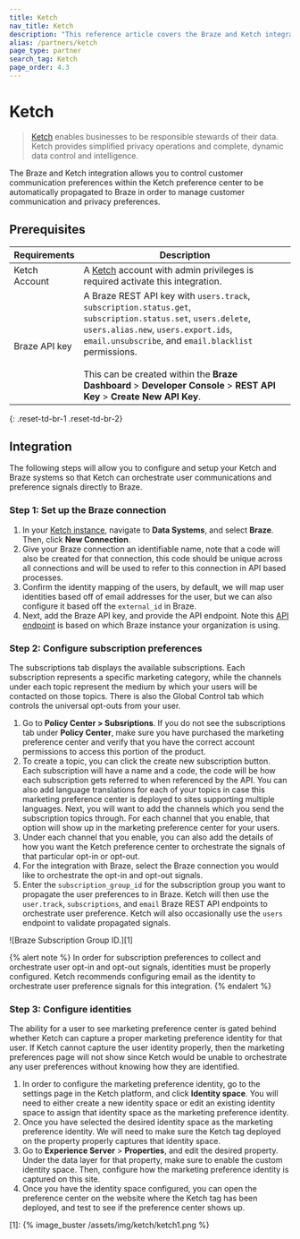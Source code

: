 ```yaml
---
title: Ketch
nav_title: Ketch
description: "This reference article covers the Braze and Ketch integration. Ketch is a enterprise Customer Data platform for marketers, analysts, and technologists. This integration allows brands to sync and map their ActionIQ data directly to Braze."
alias: /partners/ketch
page_type: partner
search_tag: Ketch
page_order: 4.3
---
```


# Ketch

> [Ketch](https://www.ketch.com) enables businesses to be responsible stewards of their data. Ketch provides simplified privacy operations and complete, dynamic data control and intelligence.

The Braze and Ketch integration allows you to control customer communication preferences within the Ketch preference center to be automatically propagated to Braze in order to manage customer communication and privacy preferences. 

## Prerequisites

| Requirements | Description |
|---|---|
| Ketch Account | A [Ketch](https://www.ketch.com) account with admin privileges is required activate this integration. |
| Braze API key | A Braze REST API key with `users.track`, `subscription.status.get`, `subscription.status.set`, `users.delete`, `users.alias.new`, `users.export.ids`, `email.unsubscribe`, and `email.blacklist` permissions. <br><br> This can be created within the **Braze Dashboard** > **Developer Console** > **REST API Key** > **Create New API Key**. |
{: .reset-td-br-1 .reset-td-br-2}

## Integration

The following steps will allow you to configure and setup your Ketch and Braze systems so that Ketch can orchestrate user communications and preference signals directly to Braze.

### Step 1: Set up the Braze connection

1. In your [Ketch instance](https://app.ketch.com), navigate to **Data Systems**, and select **Braze**. Then, click **New Connection**.
2. Give your Braze connection an identifiable name, note that a code will also be created for that connection, this code should be unique across all connections and will be used to refer to this connection in API based processes.
3. Confirm the identity mapping of the users, by default, we will map user identities based off of email addresses for the user, but we can also configure it based off the `external_id` in Braze.
4. Next, add the Braze API key, and provide the API endpoint. Note this [API endpoint](https://www.braze.com/docs/api/basics/#endpoints) is based on which Braze instance your organization is using.

### Step 2: Configure subscription preferences

The subscriptions tab displays the available subscriptions. Each subscription represents a specific marketing category, while the channels under each topic represent the medium by which your users will be contacted on those topics. There is also the Global Control tab which controls the universal opt-outs from your user.

1. Go to **Policy Center > Subsriptions**. If you do not see the subscriptions tab under **Policy Center**, make sure you have purchased the marketing preference center and verify that you have the correct account permissions to access this portion of the product.
2. To create a topic, you can click the create new subscription button. Each subscription will have a name and a code, the code will be how each subscription gets referred to when referenced by the API. You can also add language translations for each of your topics in case this marketing preference center is deployed to sites supporting multiple languages. Next, you will want to add the channels which you send the subscription topics through. For each channel that you enable, that option will show up in the marketing preference center for your users.
3. Under each channel that you enable, you can also add the details of how you want the Ketch preference center to orchestrate the signals of that particular opt-in or opt-out.
4. For the integration with Braze, select the Braze connection you would like to orchestrate the opt-in and opt-out signals.
5. Enter the `subscription_group_id` for the subscription group you want to propagate the user preferences to in Braze. Ketch will then use the `user.track`, `subscriptions`, and `email` Braze REST API endpoints to orchestrate user preference. Ketch will also occasionally use the `users` endpoint to validate propagated signals.

![Braze Subscription Group ID.][1]

{% alert note %}
In order for subscription preferences to collect and orchestrate user opt-in and opt-out signals, identities must be properly configured. Ketch recommends configuring email as the identity to orchestrate user preference signals for this integration.
{% endalert %}

### Step 3: Configure identities

The ability for a user to see marketing preference center is gated behind whether Ketch can capture a proper marketing preference identity for that user. If Ketch cannot capture the user identity properly, then the marketing preferences page will not show since Ketch would be unable to orchestrate any user preferences without knowing how they are identified.

1. In order to configure the marketing preference identity, go to the settings page in the Ketch platform, and click  **Identity space**. You will need to either create a new identity space or edit an existing identity space to assign that identity space as the marketing preference identity.
2. Once you have selected the desired identity space as the marketing preference identity. We will need to make sure the Ketch tag deployed on the property properly captures that identity space.
3. Go to **Experience Server** > **Properties**, and edit the desired property. Under the data layer for that property, make sure to enable the custom identity space. Then, configure how the marketing preference identity is captured on this site.
4. Once you have the identity space configured, you can open the preference center on the website where the Ketch tag has been deployed, and test to see if the preference center shows up.


[1]: {% image_buster /assets/img/ketch/ketch1.png %}

